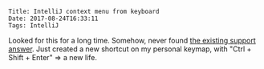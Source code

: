     Title: IntelliJ context menu from keyboard
    Date: 2017-08-24T16:33:11
    Tags: IntelliJ

Looked for this for a long time. Somehow, never found [the existing support
answer](https://intellij-support.jetbrains.com/hc/en-us/community/posts/206326619-Invoke-popup-menu-from-keyboard).
Just created a new shortcut on my personal keymap, with "Ctrl + Shift + Enter"
=> a new life.

